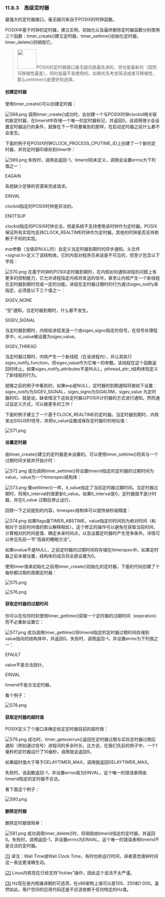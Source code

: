 ### 11.8.3　高级定时器

最强大的定时器接口，毫无疑问来自于POSIX的时钟函数。

POSIX中基于时钟的定时器，建立实例、初始化以及最终删除定时器函数分别使用三个函数：timer_create()建立定时器，timer_settime()初始化定时器，timer_delete()则销毁它。

> <img class="my_markdown" src="../images/1.png" style="width:62px;  height: 63px; "/>POSIX的定时器接口毫无疑问是最先进的，但也是最新的（因而可移植性最差），同时是最不易使用的。如果优先考虑简洁或者可移植性，那么setitimer()是更好的选择。

#### 创建定时器

使用timer_create()可以创建定时器：



![568.png](../images/568.png)
调用timer_create()成功时，会创建一个与POSIX时钟clockid相关联的新定时器，在timerid中存储一个唯一的定时器标记，并返回0。该调用很少会设置定时器运行的条件，就像在下一节将要看到的那样，在启动定时器之前什么都不会发生。

下面的例子在POSIX时钟CLOCK_PROCESS_CPUTIME_ID上创建了一个新的定时器，并将定时器ID保存到timer中：



![569.png](../images/569.png)
失败时，调用会返回-1，timerid则未定义，调用会设置errno为下列值之一：

EAGAIN

系统缺少足够的资源来完成请求。

EINVAL

clockid指定的POSIX时钟是非法的。

ENOTSUP

clockid指定的POSIX时钟合法，但是系统不支持使用该时钟作为定时器。POSIX保证所有实现均支持CLOCK_REALTIME时钟作为定时器。其他的时钟是否支持依赖于不同的实现。

evp参数（当值非NULL时）会定义当定时器到期时的异步通知。头文件<signal.h>定义了该结构体。它的内容对程序员来说是不可见的，但至少包含以下字段：



![570.png](../images/570.png)
在基于时钟的POSIX定时器到期时，在内核如何通知进程的问题上有更多的控制能力，它允许进程指定内核将发送的信号，甚至让内核产生一个新线程在定时器到期时完成一定的功能。进程在定时器过期时的行为通过sigev_notify来指定，必须是以下三个值之一：

SIGEV_NONE

“空”通知，当定时器到期时，什么都不发生。

SIGEV_SIGNAL

当定时器到期时，内核给进程发送一个由sigev_signo指定的信号。在信号处理程序中，si_value被设置为sigev_value。

SIGEV_THREAD

当定时器过期时，内核产生一个新线程（在该进程内），并让其执行sigev_notify_function，将sigev_value作为它唯一的参数。该线程在这个函数返回时终止。如果sigev_notify_attributes不是NULL，pthread_attr_t结构体则定义了新线程的行为。

就像之前的例子中看到的，如果evp是NULL，定时器的到期通知将做如下设置：sigev_notify为SIGEV_SIGNAL，sigev_signo为SIGALRM，sigev_value 为定时器的ID。就是说，缺省情况下这些定时器以POSIX计时器的方式进行通知。然而通过自定义方式，可以做更多的工作！

下面的例子建立了一个基于CLOCK_REALTIME的定时器。当定时器到期时，内核发出SIGUSR1信号，并把si_value设置成保存定时器ID的地址值：



![571.png](../images/571.png)
#### 设置定时器

由timer_create()建立的定时器是未设置的。可以使用timer_settime()将其与一个过期时间关联并开始计时：



![572.png](../images/572.png)
成功调用timer_settime()将设置timerid指定的定时器的过期时间为value，value为一个timerspec结构体：



![573.png](../images/573.png)
像setitimer()一样，it_value指定了当前定时器过期时间。当定时器过期时，将用it_interval的值更新it_value。如果it_interval是0，定时器就不是计时器，并在it_value 过期后停止运行。

回顾一下之前提到的内容，timespec结构体可以提供纳秒级精度：



![574.png](../images/574.png)
如果flags是TIMER_ABSTIME，value指定的时间则为绝对时间（和相对于当前时间值的默认解释相反）。这个修正的操作可以避免在获取当前时间、计算相对的时间差值、确定未来时间点，以及设置定时器时产生竞争条件。详情可以参见先前一节“高级的睡眠方法”。

如果ovalue不是NULL，之前定时器的过期时间将存储在itimerspec中。如果定时器之前未被设置，结构体的成员将全部设置为0。

使用timer值来初始化之前用timer_create()初始化的定时器，下面的代码创建了个每秒都过期的周期定时器：



![575.png](../images/575.png)


![576.png](../images/576.png)
#### 获取定时器的过期时间

你可以在任何时刻使用timer_gettime()获取一个定时器的过期时间（expiration）而不必重新设置它：



![577.png](../images/577.png)
成功调用timer_gettime()将timerid指定的定时器过期时间存储到value指向的结构体中，并返回0。失败时，调用返回-1，并设置errno为下列值之一：

EFAULT

value不是合法指针。

EINVAL

timerid不是合法定时器。

看个例子：



![578.png](../images/578.png)
#### 获取定时器的超时值

POSIX定义了个接口来确定给定定时器目前的超时值：



![579.png](../images/579.png)
成功时，timer_getoverrun()返回在定时器过期与实际定时器过期后通知（例如通过信号）进程间的多余时长。比方说，在我们先前的例子中，一个1毫秒的定时器运行了10毫秒，调用就会返回9。

如果超时值大于等于DELAYTIMER_MAX，调用就返回DELAYTIMER_MAX。

失败时，该函数返回-1，并设置errno值为EINVAL，这个唯一的错误表明由timerid指定的定时器不合法。

看下面这个例子：



![580.png](../images/580.png)
#### 删除定时器

删除定时器很简单：



![581.png](../images/581.png)
成功调用timer_delete()时，将销毁由timerid指定的定时器，并返回0。失败时，调用返回-1，并设置errno为EINVAL，这个唯一的错误表明timerid不是合法的定时器。

<a class="my_markdown" href="['#ac111']">[1]</a> 译注：Wall Time或Wall Clock Time，有时也称运行时间，译者感觉墙钟时间这一表达更准确生动。

<a class="my_markdown" href="['#ac112']">[2]</a> Linux内核现在已经支持“tickles”操作，因此这个说法不太严谨。

<a class="my_markdown" href="['#ac113']">[3]</a> Hz现在是内核编译期的可选项，在x86架构上值可以是100、250和1 000。虽然如此，用户空间的应用代码还是不应该依赖于任何特定的Hz值。



